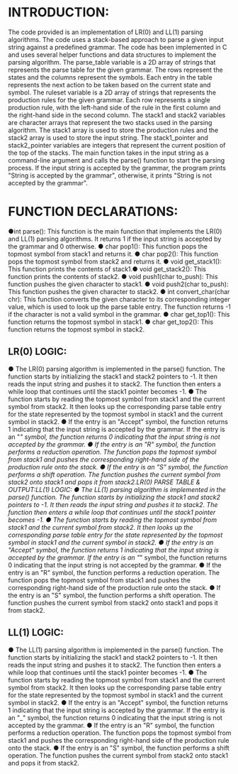 # INTRODUCTION:
The code provided is an implementation of LR(0) and LL(1) parsing algorithms. The code
uses a stack-based approach to parse a given input string against a predefined grammar. The code has
been implemented in C and uses several helper functions and data structures to implement the parsing
algorithm.
The parse_table variable is a 2D array of strings that represents the parse table for the given
grammar. The rows represent the states and the columns represent the symbols. Each entry in the table
represents the next action to be taken based on the current state and symbol.
The ruleset variable is a 2D array of strings that represents the production rules for the given
grammar. Each row represents a single production rule, with the left-hand side of the rule in the first
column and the right-hand side in the second column.
The stack1 and stack2 variables are character arrays that represent the two stacks used in the
parsing algorithm. The stack1 array is used to store the production rules and the stack2 array is used to
store the input string.
The stack1_pointer and stack2_pointer variables are integers that represent the current
position of the top of the stacks.
The main function takes in the input string as a command-line argument and calls the parse()
function to start the parsing process. If the input string is accepted by the grammar, the program prints
"String is accepted by the grammar", otherwise, it prints "String is not accepted by the grammar".
# FUNCTION DECLARATIONS:
●int parse(): This function is the main function that implements the LR(0) and LL(1) parsing
algorithms. It returns 1 if the input string is accepted by the grammar and 0 otherwise.
● char pop1(): This function pops the topmost symbol from stack1 and returns it.
● char pop2(): This function pops the topmost symbol from stack2 and returns it.
● void get_stack1(): This function prints the contents of stack1.● void get_stack2(): This function prints the contents of stack2.
● void push1(char to_push): This function pushes the given character to stack1.
● void push2(char to_push): This function pushes the given character to stack2.
● int convert_char(char chr): This function converts the given character to its corresponding
integer value, which is used to look up the parse table entry. The function returns -1 if the
character is not a valid symbol in the grammar.
● char get_top1(): This function returns the topmost symbol in stack1.
● char get_top2(): This function returns the topmost symbol in stack2.


## LR(0) LOGIC:
●
The LR(0) parsing algorithm is implemented in the parse() function. The function starts by
initializing the stack1 and stack2 pointers to -1. It then reads the input string and pushes it to
stack2. The function then enters a while loop that continues until the stack1 pointer becomes
-1.
●
The function starts by reading the topmost symbol from stack1 and the current symbol from
stack2. It then looks up the corresponding parse table entry for the state represented by the
topmost symbol in stack1 and the current symbol in stack2.
●
If the entry is an "Accept" symbol, the function returns 1 indicating that the input string is
accepted by the grammar. If the entry is an "_" symbol, the function returns 0 indicating that
the input string is not accepted by the grammar.
●
If the entry is an "R" symbol, the function performs a reduction operation. The function pops
the topmost symbol from stack1 and pushes the corresponding right-hand side of the
production rule onto the stack.
●
If the entry is an "S" symbol, the function performs a shift operation. The function pushes the
current symbol from stack2 onto stack1 and pops it from stack2.LR(0) PARSE TABLE & OUTPUT:LL(1) LOGIC:
●
The LL(1) parsing algorithm is implemented in the parse() function. The function starts by
initializing the stack1 and stack2 pointers to -1. It then reads the input string and pushes it to
stack2. The function then enters a while loop that continues until the stack1 pointer becomes
-1.
●
The function starts by reading the topmost symbol from stack1 and the current symbol from
stack2. It then looks up the corresponding parse table entry for the state represented by the
topmost symbol in stack1 and the current symbol in stack2.
●
If the entry is an "Accept" symbol, the function returns 1 indicating that the input string is
accepted by the grammar. If the entry is an "_" symbol, the function returns 0 indicating that
the input string is not accepted by the grammar.
●
If the entry is an "R" symbol, the function performs a reduction operation. The function pops
the topmost symbol from stack1 and pushes the corresponding right-hand side of the
production rule onto the stack.
●
If the entry is an "S" symbol, the function performs a shift operation. The function pushes the
current symbol from stack2 onto stack1 and pops it from stack2.

## LL(1) LOGIC:
●
The LL(1) parsing algorithm is implemented in the parse() function. The function starts by
initializing the stack1 and stack2 pointers to -1. It then reads the input string and pushes it to
stack2. The function then enters a while loop that continues until the stack1 pointer becomes
-1.
●
The function starts by reading the topmost symbol from stack1 and the current symbol from
stack2. It then looks up the corresponding parse table entry for the state represented by the
topmost symbol in stack1 and the current symbol in stack2.
●
If the entry is an "Accept" symbol, the function returns 1 indicating that the input string is
accepted by the grammar. If the entry is an "_" symbol, the function returns 0 indicating that
the input string is not accepted by the grammar.
●
If the entry is an "R" symbol, the function performs a reduction operation. The function pops
the topmost symbol from stack1 and pushes the corresponding right-hand side of the
production rule onto the stack.
●
If the entry is an "S" symbol, the function performs a shift operation. The function pushes the
current symbol from stack2 onto stack1 and pops it from stack2.
